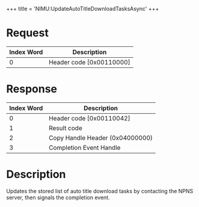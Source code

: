 +++
title = 'NIMU:UpdateAutoTitleDownloadTasksAsync'
+++

# Request

| Index Word | Description                |
|------------|----------------------------|
| 0          | Header code \[0x00110000\] |

# Response

| Index Word | Description                     |
|------------|---------------------------------|
| 0          | Header code \[0x00110042\]      |
| 1          | Result code                     |
| 2          | Copy Handle Header (0x04000000) |
| 3          | Completion Event Handle         |

# Description

Updates the stored list of auto title download tasks by contacting the
NPNS server, then signals the completion event.
